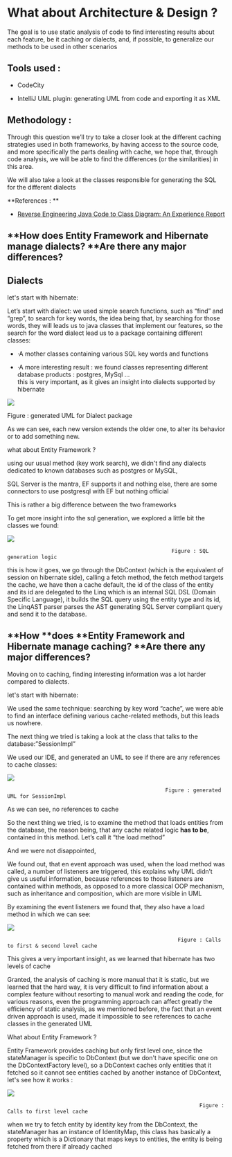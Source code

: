 # What about **Architecture & Design ?**

The goal is to use static analysis of code to find interesting results about each feature, be it caching or dialects, and, if possible, to generalize our methods to be used in other scenarios

## **Tools used :**

* CodeCity

* IntelliJ UML plugin: generating UML from code and exporting it as XML

## **Methodology :**

Through this question we’ll try to take a closer look at the different caching strategies used in both frameworks, by having access to the source code, and more specifically the parts dealing with cache, we hope that, through code analysis, we will be able to find the differences \(or the similarities\) in this area.

We will also take a look at the classes responsible for generating the SQL for the different dialects

**References : **

* [Reverse Engineering Java Code to Class Diagram: An Experience Report](http://citeseerx.ist.psu.edu/viewdoc/download?doi=10.1.1.259.546&rep=rep1&type=pdf)

## **How **does **Entity Framework and Hibernate manage d**ialects**? **Are there any major differences?

## Dialects

let's start with hibernate:

Let’s start with dialect: we used simple search functions, such as “find” and “grep”, to search for key words, the idea being that, by searching for those words, they will leads us to java classes that implement our features, so the search for the word dialect lead us to a package containing different classes:

* ·A mother classes containing various SQL key words and functions

* ·A more interesting result : we found classes representing different database products : postgres, MySql …  
  this is very important, as it gives an insight into dialects supported by hibernate

![](/assets/uml_postges.png)

Figure : generated UML for Dialect package

As we can see, each new version extends the older one, to alter its behavior or to add something new.

what about Entity Framework ?

using our usual method \(key work search\), we didn't find any dialects dedicated to known databases such as postgres or MySQL, 

SQL Server is the mantra, EF supports it and nothing else, there are some connectors to use postgresql with EF but nothing official

This is rather a big difference between the two frameworks

To get more insight into the sql generation, we explored a little bit the classes we found:

![](/assets/AST.png)

                                                         Figure : SQL generation logic 

this is how it goes, we go through the DbContext \(which is the equivalent of session on hibernate side\),  calling a fetch method, the fetch method targets the cache, we have then a cache default, the id of the class of the entity and its id are delegated to the Linq which is an internal SQL DSL \(Domain Specific Language\), it builds the SQL query using the entity type and its id, the LinqAST parser parses the AST generating SQL Server compliant query and send it to the database.

## **How **does **Entity Framework and Hibernate manage caching? **Are there any major differences?

Moving on to caching, finding interesting information was a lot harder compared to dialects.

let's start with hibernate:

We used the same technique: searching by key word “cache”, we were able to find an interface defining various cache-related methods, but this leads us nowhere.

The next thing we tried is taking a look at the class that talks to the database:”SessionImpl”

We used our IDE, and generated an UML to see if there are any references to cache classes:

![](/assets/UML.png)                 

                                                       Figure : generated UML for SessionImpl

As we can see, no references to cache

So the next thing we tried, is to examine the method that loads entities from the database, the reason being, that any cache related logic **has to be**, contained in this method. Let’s call it “the load method”

And we were not disappointed,

We found out, that en event approach was used, when the load method was called, a number of listeners are triggered, this explains why UML didn’t give us useful information, because references to those listeners are contained within methods, as opposed to a more classical OOP mechanism, such as inheritance and composition, which are more visible in UML

By examining the event listeners we found that, they also have a load method in which we can see:

![](/assets/code.png) 

                                                           Figure : Calls to first & second level cache

This gives a very important insight, as we learned that hibernate has two levels of cache

Granted, the analysis of caching is more manual that it is static, but we learned that the hard way, it is very difficult to find information about a complex feature without resorting to manual work and reading the code, for various reasons, even the programming approach can affect greatly the efficiency of static analysis, as we mentioned before, the fact that an event driven approach is used, made it impossible to see references to cache classes in the generated UML

What about Entity Framework ?

Entity Framework provides caching but only first level one, since the stateManager is specific to DbContext \(but we don't have specific one on the DbContextFactory level\), so a DbContext caches only entities that it fetched so it cannot see entities cached by another instance of DbContext, let's see how it works :

![](/assets/Caching.png)

                                                                  Figure : Calls to first level cache

when we try to fetch entity by identity key from the DbContext, the stateManager has an instance of IdentityMap, this class has basically a property which is a Dictionary that maps keys to entities, the entity is being fetched from there if already cached

